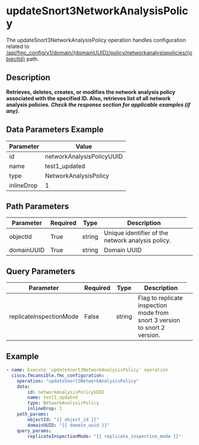 # updateSnort3NetworkAnalysisPolicy

The updateSnort3NetworkAnalysisPolicy operation handles configuration related to [/api/fmc_config/v1/domain/{domainUUID}/policy/networkanalysispolicies/{objectId}](/paths//api/fmc_config/v1/domain/{domain_uuid}/policy/networkanalysispolicies/{object_id}.md) path.&nbsp;
## Description
**Retrieves, deletes, creates, or modifies the network analysis policy associated with the specified ID. Also, retrieves list of all network analysis policies. _Check the response section for applicable examples (if any)._**

## Data Parameters Example
| Parameter | Value |
| --------- | -------- |
| id | networkAnalysisPolicyUUID |
| name | test1_updated |
| type | NetworkAnalysisPolicy |
| inlineDrop | 1 |

## Path Parameters
| Parameter | Required | Type | Description |
| --------- | -------- | ---- | ----------- |
| objectId | True | string <td colspan=3> Unique identifier of the network analysis policy. |
| domainUUID | True | string <td colspan=3> Domain UUID |

## Query Parameters
| Parameter | Required | Type | Description |
| --------- | -------- | ---- | ----------- |
| replicateInspectionMode | False | string <td colspan=3> Flag to replicate inspection mode from snort 3 version to snort 2 version. |

## Example
```yaml
- name: Execute 'updateSnort3NetworkAnalysisPolicy' operation
  cisco.fmcansible.fmc_configuration:
    operation: "updateSnort3NetworkAnalysisPolicy"
    data:
        id: networkAnalysisPolicyUUID
        name: test1_updated
        type: NetworkAnalysisPolicy
        inlineDrop: 1
    path_params:
        objectId: "{{ object_id }}"
        domainUUID: "{{ domain_uuid }}"
    query_params:
        replicateInspectionMode: "{{ replicate_inspection_mode }}"

```
